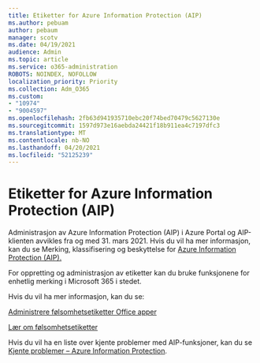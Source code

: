 ```yaml
---
title: Etiketter for Azure Information Protection (AIP)
ms.author: pebuam
author: pebaum
manager: scotv
ms.date: 04/19/2021
audience: Admin
ms.topic: article
ms.service: o365-administration
ROBOTS: NOINDEX, NOFOLLOW
localization_priority: Priority
ms.collection: Adm_O365
ms.custom:
- "10974"
- "9004597"
ms.openlocfilehash: 2fb63d941935710ebc20f74bed70479c5627130e
ms.sourcegitcommit: 1597d973e16aebda24421f18b911ea4c7197dfc3
ms.translationtype: MT
ms.contentlocale: nb-NO
ms.lasthandoff: 04/20/2021
ms.locfileid: "52125239"
---
```

# <a name="azure-information-protection-aip-labels"></a>Etiketter for Azure Information Protection (AIP)

Administrasjon av Azure Information Protection (AIP) i Azure Portal og AIP-klienten avvikles fra og med 31. mars 2021. Hvis du vil ha mer informasjon, kan du se Merking, klassifisering og beskyttelse for [Azure Information Protection (AIP).](https://docs.microsoft.com/azure/information-protection/aip-classification-and-protection)

For oppretting og administrasjon av etiketter kan du bruke funksjonene for enhetlig merking i Microsoft 365 i stedet. 

Hvis du vil ha mer informasjon, kan du se:

[Administrere følsomhetsetiketter Office apper](https://docs.microsoft.com/microsoft-365/compliance/sensitivity-labels-office-apps)

[Lær om følsomhetsetiketter](https://docs.microsoft.com/microsoft-365/compliance/sensitivity-labels)

Hvis du vil ha en liste over kjente problemer med AIP-funksjoner, kan du se [Kjente problemer – Azure Information Protection](https://docs.microsoft.com/azure/information-protection/known-issues).